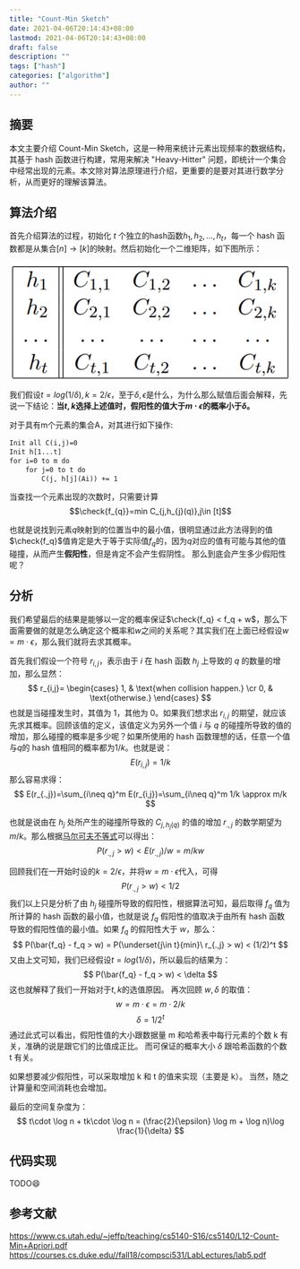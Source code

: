 ```yaml
---
title: "Count-Min Sketch"
date: 2021-04-06T20:14:43+08:00
lastmod: 2021-04-06T20:14:43+08:00
draft: false
description: ""
tags: ["hash"]
categories: ["algorithm"]
author: ""
---
```


<!--more-->
## 摘要
本文主要介绍 Count-Min Sketch，这是一种用来统计元素出现频率的数据结构，其基于 hash 函数进行构建，常用来解决 "Heavy-Hitter" 问题，即统计一个集合中经常出现的元素。本文除对算法原理进行介绍，更重要的是要对其进行数学分析，从而更好的理解该算法。

## 算法介绍
首先介绍算法的过程，初始化 $t$ 个独立的hash函数$h_1, h_2, ...,h_t$，每一个 hash 函数都是从集合$[n] \to [k]$的映射。然后初始化一个二维矩阵，如下图所示：

<center>
<a><img src="https://raw.githubusercontent.com/xinyu-yang/imgs/refs/heads/master/2024/3zKatdnRrbDgxeO.png" alt="image" align="middle" border="0"></a>
</center>

我们假设$t=log(1/\delta), k=2/\epsilon$，至于$\delta,\epsilon$是什么，为什么那么赋值后面会解释，先说一下结论：**当$t,k$选择上述值时，假阳性的值大于$m\cdot \epsilon$的概率小于$\delta$。**

对于具有m个元素的集合A，对其进行如下操作:

```
Init all C(i,j)=0
Init h[1...t]
for i=0 to m do
    for j=0 to t do
        C(j, h[j](Ai)) += 1
```

当查找一个元素出现的次数时，只需要计算
$$\check{f_{q}}=min C_{j,h_{j}(q)},j\in [t]$$

也就是说找到元素$q$映射到的位置当中的最小值，很明显通过此方法得到的值$\check{f_q}$值肯定是大于等于实际值$f_q$的，因为$q$对应的值有可能与其他的值碰撞，从而产生**假阳性**，但是肯定不会产生假阴性。
那么到底会产生多少假阳性呢？

## 分析
我们希望最后的结果是能够以一定的概率保证$\check{f_q} < f_q + w$，那么下面需要做的就是怎么确定这个概率和$w$之间的关系呢？其实我们在上面已经假设$w=m\cdot \epsilon$，那么我们就将去求其概率。

首先我们假设一个符号 $r_{i,j}$，表示由于 $i$ 在 hash 函数 $h_j$ 上导致的 $q$ 的数量的增加，那么显然：
$$
r_{i,j}=
\begin{cases}
    1, & \text{when collision happen.} \cr
    0, & \text{otherwise.}
\end{cases}
$$
也就是当碰撞发生时，其值为 1，其他为 0。如果我们想求出 $r_{i,j}$ 的期望，就应该先求其概率。回顾该值的定义，该值定义为另外一个值 $i$ 与 $q$ 的碰撞所导致的值的增加，那么碰撞的概率是多少呢？如果所使用的 hash 函数理想的话，任意一个值与$q$的 hash 值相同的概率都为$1/k$。也就是说：
$$
E(r_{i,j})=1/k
$$
那么容易求得：
$$
E(r_{.,j})=\sum_{i\neq q}^m E(r_{i,j})=\sum_{i\neq q}^m 1/k \approx m/k
$$

也就是说由在 $h_j$ 处所产生的碰撞所导致的 $C_{j,h_j(q)}$ 的值的增加 $r_{.,j}$ 的数学期望为$m/k$。那么根据[马尔可夫不等式](../21-03-21_markov-and-chebyshev)可以得出：
$$
P(r_{.,j} > w) < E(r_{.,j})/w = m/kw
$$

回顾我们在一开始时设的$k=2/\epsilon$，并将$w=m\cdot \epsilon$代入，可得
$$
P(r_{.,j} > w) < 1/2
$$
我们以上只是分析了由 $h_j$ 碰撞所导致的假阳性，根据算法可知，最后取得 $f_q$ 值为所计算的 hash 函数的最小值，也就是说 $f_q$ 假阳性的值取决于由所有 hash 函数导致的假阳性值的最小值。如果 $f_q$ 的假阳性大于 $w$，那么：
$$
P(\bar{f_q} - f_q > w) = P(\underset{j\in t}{min}\ r_{.,j} > w) < (1/2)^t
$$
又由上文可知，我们已经假设$t=log(1/\delta)$，所以最后的结果为：
$$
P(\bar{f_q} - f_q > w) < \delta
$$
这也就解释了我们一开始对于$t,k$的选值原因。
再次回顾 $w,\delta$ 的取值：
$$
w = m\cdot \epsilon = m \cdot 2/k
$$
$$
\delta = 1/2^{t}
$$
通过此式可以看出，假阳性值的大小跟数据量 m 和哈希表中每行元素的个数 k 有关，准确的说是跟它们的比值成正比。
而可保证的概率大小 $\delta$ 跟哈希函数的个数 t 有关。

如果想要减少假阳性，可以采取增加 k 和 t 的值来实现（主要是 k）。
当然，随之计算量和空间消耗也会增加。

最后的空间复杂度为：
$$
t\cdot \log n + tk\cdot \log n = (\frac{2}{\epsilon} \log m + \log n)\log \frac{1}{\delta}
$$

## 代码实现
TODO:smile:

## 参考文献
https://www.cs.utah.edu/~jeffp/teaching/cs5140-S16/cs5140/L12-Count-Min+Apriori.pdf
https://courses.cs.duke.edu//fall18/compsci531/LabLectures/lab5.pdf
